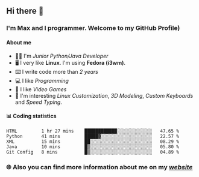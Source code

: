 ## Hi there 👋
### I'm Max and I programmer. Welcome to my GitHub Profile)

#### **About me**
- 👨‍💻 I'm _Junior Python/Java Developer_
- 🖥️ I very like **Linux**. I'm using **Fedora (i3wm)**.
- ⌨️ I write code more than _2 years_
- 💻 I like _Programming_
- 👾 I like _Video Games_
- 👀 I'm interesting _Linux Customization_, _3D Modeling_, _Custom Keyboards_ and _Speed Typing_.

#### 📊 **Coding statistics**
<!--START_SECTION:waka-->
```text
HTML         1 hr 27 mins    ████████████░░░░░░░░░░░░░   47.65 % 
Python       41 mins         █████▓░░░░░░░░░░░░░░░░░░░   22.57 % 
XML          15 mins         ██░░░░░░░░░░░░░░░░░░░░░░░   08.29 % 
Java         10 mins         █▒░░░░░░░░░░░░░░░░░░░░░░░   05.80 % 
Git Config   8 mins          █▒░░░░░░░░░░░░░░░░░░░░░░░   04.89 % 
```
<!--END_SECTION:waka-->

### 🌐 **Also you can find more information about me on my _[website](https://merive.herokuapp.com/)_**
